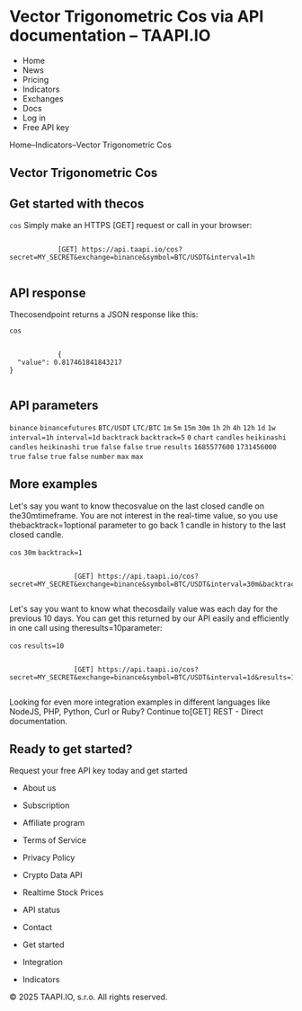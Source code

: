 # Vector Trigonometric Cos via API documentation – TAAPI.IO

- Home
- News
- Pricing
- Indicators
- Exchanges
- Docs
- Log in
- Free API key

Home–Indicators–Vector Trigonometric Cos


## Vector Trigonometric Cos

## Get started with thecos
`cos` Simply make an HTTPS [GET] request or call in your browser:


```

			[GET] https://api.taapi.io/cos?secret=MY_SECRET&exchange=binance&symbol=BTC/USDT&interval=1h
		
```

## API response
Thecosendpoint returns a JSON response like this:

`cos` 
```

			{
  "value": 0.817461841843217
}
		
```

## API parameters
`binance` `binancefutures` `BTC/USDT` `LTC/BTC` `1m` `5m` `15m` `30m` `1h` `2h` `4h` `12h` `1d` `1w` `interval=1h` `interval=1d` `backtrack` `backtrack=5` `0` `chart` `candles` `heikinashi` `candles` `heikinashi` `true` `false` `false` `true` `results` `1685577600` `1731456000` `true` `false` `true` `false` `number` `max` `max` 
## More examples
Let's say you want to know thecosvalue on the last closed candle on the30mtimeframe. You are not interest in the real-time value, so you use thebacktrack=1optional parameter to go back 1 candle in history to the last closed candle.

`cos` `30m` `backtrack=1` 
```

				[GET] https://api.taapi.io/cos?secret=MY_SECRET&exchange=binance&symbol=BTC/USDT&interval=30m&backtrack=1
			
```
Let's say you want to know what thecosdaily value was each day for the previous 10 days. You can get this returned by our API easily and efficiently in one call using theresults=10parameter:

`cos` `results=10` 
```

				[GET] https://api.taapi.io/cos?secret=MY_SECRET&exchange=binance&symbol=BTC/USDT&interval=1d&results=10
			
```
Looking for even more integration examples in different languages like NodeJS, PHP, Python, Curl or Ruby? Continue to[GET] REST - Direct documentation.


## Ready to get started?
Request your free API key today and get started

- About us
- Subscription
- Affiliate program
- Terms of Service
- Privacy Policy
- Crypto Data API
- Realtime Stock Prices
- API status
- Contact

- Get started
- Integration
- Indicators

© 2025 TAAPI.IO, s.r.o. All rights reserved.


